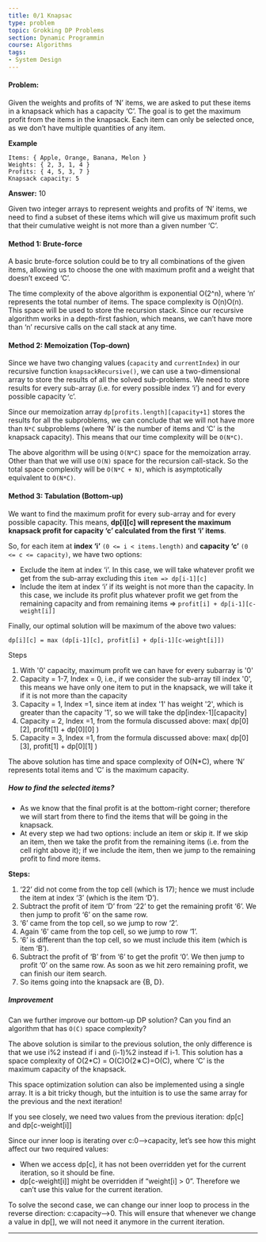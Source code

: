 ```yaml
---
title: 0/1 Knapsac
type: problem
topic: Grokking DP Problems
section: Dynamic Programmin
course: Algorithms
tags:
- System Design
---
```

#### Problem:
Given the weights and profits of ‘N’ items, we are asked to put these items in a knapsack which has a capacity ‘C’. The goal is to get the maximum profit from the items in the knapsack. Each item can only be selected once, as we don’t have multiple quantities of any item.

**Example**
```
Items: { Apple, Orange, Banana, Melon }
Weights: { 2, 3, 1, 4 }
Profits: { 4, 5, 3, 7 }
Knapsack capacity: 5
```
**Answer:** 10

Given two integer arrays to represent weights and profits of ‘N’ items, we need to find a subset of these items which will give us maximum profit such that their cumulative weight is not more than a given number ‘C’.

#### Method 1: Brute-force
A basic brute-force solution could be to try all combinations of the given items, allowing us to choose the one with maximum profit and a weight that doesn’t exceed ‘C’.

The time complexity of the above algorithm is exponential O(2^n), where ‘n’ represents the total number of items.
The space complexity is O(n)O(n). This space will be used to store the recursion stack. Since our recursive algorithm works in a depth-first fashion, which means, we can’t have more than ‘n’ recursive calls on the call stack at any time.

#### Method 2: Memoization (Top-down)
Since we have two changing values (`capacity` and `currentIndex`) in our recursive function `knapsackRecursive()`, we can use a two-dimensional array to store the results of all the solved sub-problems. We need to store results for every sub-array (i.e. for every possible index ‘i’) and for every possible capacity ‘c’.

Since our memoization array `dp[profits.length][capacity+1]` stores the results for all the subproblems, we can conclude that we will not have more than `N*C` subproblems (where ‘N’ is the number of items and ‘C’ is the knapsack capacity). This means that our time complexity will be `O(N*C)`.

The above algorithm will be using `O(N*C)` space for the memoization array. Other than that we will use `O(N)` space for the recursion call-stack. So the total space complexity will be `O(N*C + N)`, which is asymptotically equivalent to `O(N*C)`.

#### Method 3: Tabulation (Bottom-up)
We want to find the maximum profit for every sub-array and for every possible capacity. This means, **dp[i][c] will represent the maximum knapsack profit for capacity ‘c’ calculated from the first ‘i’ items**.

So, for each item at **index ‘i’** `(0 <= i < items.length)` and **capacity ‘c’** `(0 <= c <= capacity)`, we have two options:
- Exclude the item at index ‘i’. In this case, we will take whatever profit we get from the sub-array excluding this `item => dp[i-1][c]`
- Include the item at index ‘i’ if its weight is not more than the capacity. In this case, we include its profit plus whatever profit we get from the remaining capacity and from remaining items => `profit[i] + dp[i-1][c-weight[i]]`

Finally, our optimal solution will be maximum of the above two values:
```
dp[i][c] = max (dp[i-1][c], profit[i] + dp[i-1][c-weight[i]]) 
```

Steps
1. With '0' capacity, maximum profit we can have for every subarray is '0'
2. Capacity = 1-7, Index = 0, i.e., if we consider the sub-array till index '0', this means we have only one item to put in the knapsack, we will take it if it is not more than the capacity
3. Capacity = 1, Index =1, since item at index '1' has weight '2', which is greater than the capacity '1', so we will take the dp[index-1][capacity]
4. Capacity = 2, Index =1, from the formula discussed above: max( dp[0][2], profit[1] + dp[0][0] )
5. Capacity = 3, Index =1, from the formula discussed above: max( dp[0][3], profit[1] + dp[0][1] )

The above solution has time and space complexity of O(N*C), where ‘N’ represents total items and ‘C’ is the maximum capacity.

##### How to find the selected items?
- As we know that the final profit is at the bottom-right corner; therefore we will start from there to find the items that will be going in the knapsack.
- At every step we had two options: include an item or skip it. If we skip an item, then we take the profit from the remaining items (i.e. from the cell right above it); if we include the item, then we jump to the remaining profit to find more items.

**Steps:**
1. ‘22’ did not come from the top cell (which is 17); hence we must include the item at index ‘3’ (which is the item ‘D’).
1. Subtract the profit of item ‘D’ from ‘22’ to get the remaining profit ‘6’. We then jump to profit ‘6’ on the same row.
1. ‘6’ came from the top cell, so we jump to row ‘2’.
1. Again ‘6’ came from the top cell, so we jump to row ‘1’.
1. ‘6’ is different than the top cell, so we must include this item (which is item ‘B’).
1. Subtract the profit of ‘B’ from ‘6’ to get the profit ‘0’. We then jump to profit ‘0’ on the same row. As soon as we hit zero remaining profit, we can finish our item search.
1. So items going into the knapsack are {B, D}.

##### Improvement
Can we further improve our bottom-up DP solution? Can you find an algorithm that has `O(C)` space complexity?

The above solution is similar to the previous solution, the only difference is that we use i%2 instead if i and (i-1)%2 instead if i-1. This solution has a space complexity of O(2*C) = O(C)O(2∗C)=O(C), where ‘C’ is the maximum capacity of the knapsack.

This space optimization solution can also be implemented using a single array. It is a bit tricky though, but the intuition is to use the same array for the previous and the next iteration!

If you see closely, we need two values from the previous iteration: dp[c] and dp[c-weight[i]]

Since our inner loop is iterating over c:0-->capacity, let’s see how this might affect our two required values:
- When we access dp[c], it has not been overridden yet for the current iteration, so it should be fine.
- dp[c-weight[i]] might be overridden if “weight[i] > 0”. Therefore we can’t use this value for the current iteration.

To solve the second case, we can change our inner loop to process in the reverse direction: c:capacity-->0. This will ensure that whenever we change a value in dp[], we will not need it anymore in the current iteration.



---